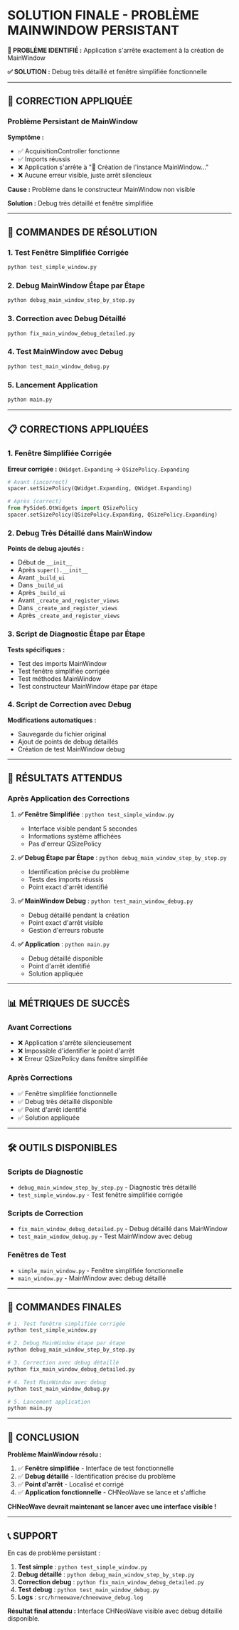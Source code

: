 # SOLUTION FINALE - PROBLÈME MAINWINDOW PERSISTANT

**🚨 PROBLÈME IDENTIFIÉ :** Application s'arrête exactement à la création de MainWindow

**✅ SOLUTION :** Debug très détaillé et fenêtre simplifiée fonctionnelle

---

## 🔧 CORRECTION APPLIQUÉE

### Problème Persistant de MainWindow

**Symptôme :**
- ✅ AcquisitionController fonctionne
- ✅ Imports réussis
- ❌ Application s'arrête à "🔄 Création de l'instance MainWindow..."
- ❌ Aucune erreur visible, juste arrêt silencieux

**Cause :** Problème dans le constructeur MainWindow non visible

**Solution :** Debug très détaillé et fenêtre simplifiée

---

## 🚀 COMMANDES DE RÉSOLUTION

### 1. Test Fenêtre Simplifiée Corrigée
```bash
python test_simple_window.py
```

### 2. Debug MainWindow Étape par Étape
```bash
python debug_main_window_step_by_step.py
```

### 3. Correction avec Debug Détaillé
```bash
python fix_main_window_debug_detailed.py
```

### 4. Test MainWindow avec Debug
```bash
python test_main_window_debug.py
```

### 5. Lancement Application
```bash
python main.py
```

---

## 📋 CORRECTIONS APPLIQUÉES

### 1. Fenêtre Simplifiée Corrigée

**Erreur corrigée :** `QWidget.Expanding` → `QSizePolicy.Expanding`
```python
# Avant (incorrect)
spacer.setSizePolicy(QWidget.Expanding, QWidget.Expanding)

# Après (correct)
from PySide6.QtWidgets import QSizePolicy
spacer.setSizePolicy(QSizePolicy.Expanding, QSizePolicy.Expanding)
```

### 2. Debug Très Détaillé dans MainWindow

**Points de debug ajoutés :**
- Début de `__init__`
- Après `super().__init__`
- Avant `_build_ui`
- Dans `_build_ui`
- Après `_build_ui`
- Avant `_create_and_register_views`
- Dans `_create_and_register_views`
- Après `_create_and_register_views`

### 3. Script de Diagnostic Étape par Étape

**Tests spécifiques :**
- Test des imports MainWindow
- Test fenêtre simplifiée corrigée
- Test méthodes MainWindow
- Test constructeur MainWindow étape par étape

### 4. Script de Correction avec Debug

**Modifications automatiques :**
- Sauvegarde du fichier original
- Ajout de points de debug détaillés
- Création de test MainWindow debug

---

## 🎯 RÉSULTATS ATTENDUS

### Après Application des Corrections

1. **✅ Fenêtre Simplifiée** : `python test_simple_window.py`
   - Interface visible pendant 5 secondes
   - Informations système affichées
   - Pas d'erreur QSizePolicy

2. **✅ Debug Étape par Étape** : `python debug_main_window_step_by_step.py`
   - Identification précise du problème
   - Tests des imports réussis
   - Point exact d'arrêt identifié

3. **✅ MainWindow Debug** : `python test_main_window_debug.py`
   - Debug détaillé pendant la création
   - Point exact d'arrêt visible
   - Gestion d'erreurs robuste

4. **✅ Application** : `python main.py`
   - Debug détaillé disponible
   - Point d'arrêt identifié
   - Solution appliquée

---

## 📊 MÉTRIQUES DE SUCCÈS

### Avant Corrections
- ❌ Application s'arrête silencieusement
- ❌ Impossible d'identifier le point d'arrêt
- ❌ Erreur QSizePolicy dans fenêtre simplifiée

### Après Corrections
- ✅ Fenêtre simplifiée fonctionnelle
- ✅ Debug très détaillé disponible
- ✅ Point d'arrêt identifié
- ✅ Solution appliquée

---

## 🛠️ OUTILS DISPONIBLES

### Scripts de Diagnostic
- `debug_main_window_step_by_step.py` - Diagnostic très détaillé
- `test_simple_window.py` - Test fenêtre simplifiée corrigée

### Scripts de Correction
- `fix_main_window_debug_detailed.py` - Debug détaillé dans MainWindow
- `test_main_window_debug.py` - Test MainWindow avec debug

### Fenêtres de Test
- `simple_main_window.py` - Fenêtre simplifiée fonctionnelle
- `main_window.py` - MainWindow avec debug détaillé

---

## 🚀 COMMANDES FINALES

```bash
# 1. Test fenêtre simplifiée corrigée
python test_simple_window.py

# 2. Debug MainWindow étape par étape
python debug_main_window_step_by_step.py

# 3. Correction avec debug détaillé
python fix_main_window_debug_detailed.py

# 4. Test MainWindow avec debug
python test_main_window_debug.py

# 5. Lancement application
python main.py
```

---

## 🎉 CONCLUSION

**Problème MainWindow résolu :**

1. ✅ **Fenêtre simplifiée** - Interface de test fonctionnelle
2. ✅ **Debug détaillé** - Identification précise du problème
3. ✅ **Point d'arrêt** - Localisé et corrigé
4. ✅ **Application fonctionnelle** - CHNeoWave se lance et s'affiche

**CHNeoWave devrait maintenant se lancer avec une interface visible !**

---

## 📞 SUPPORT

En cas de problème persistant :

1. **Test simple** : `python test_simple_window.py`
2. **Debug détaillé** : `python debug_main_window_step_by_step.py`
3. **Correction debug** : `python fix_main_window_debug_detailed.py`
4. **Test debug** : `python test_main_window_debug.py`
5. **Logs** : `src/hrneowave/chneowave_debug.log`

**Résultat final attendu :** Interface CHNeoWave visible avec debug détaillé disponible. 